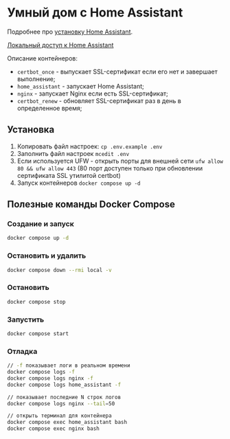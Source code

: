 # Умный дом с Home Assistant

Подробнее про [установку Home Assistant](https://www.home-assistant.io/installation/linux/#survey_section).

[Локальный доступ к Home Assistant](http://127.0.0.1:8123)

Описание контейнеров:
- `certbot_once` - выпускает SSL-сертификат если его нет и завершает выполнение;
- `home_assistant` - запускает Home Assistant;
- `nginx` - запускает Nginx если есть SSL-сертификат;
- `certbot_renew` - обновляет SSL-сертификат раз в день в определенное время;

## Установка

1. Копировать файл настроек: `cp .env.example .env`
2. Заполнить файл настроек `mcedit .env`
3. Если используется UFW - открыть порты для внешней сети `ufw allow 80 && ufw allow 443` (80 порт доступен только при обновлении сертификата SSL утилитой certbot)
4. Запуск контейнеров `docker compose up -d`

## Полезные команды Docker Compose

### Создание и запуск

```sh
docker compose up -d
```

### Остановить и удалить

```sh
docker compose down --rmi local -v
```

### Остановить

```sh
docker compose stop
```

### Запустить

```sh
docker compose start
```

### Отладка

```sh
// -f показывает логи в реальном времени
docker compose logs -f
docker compose logs nginx -f
docker compose logs home_assistant -f

// показывает последние N строк логов
docker compose logs nginx --tail=50

// открыть терминал для контейнера
docker compose exec home_assistant bash
docker compose exec nginx bash
```